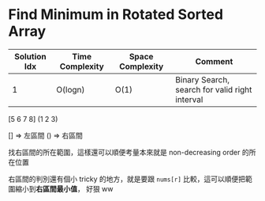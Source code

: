 # Find Minimum in Rotated Sorted Array

| Solution Idx | Time Complexity | Space Complexity | Comment                                        |
| ------------ | --------------- | ---------------- | ---------------------------------------------- |
| 1            | O(logn)         | O(1)             | Binary Search, search for valid right interval |

[5 6 7 8] (1 2 3)

[] => 左區間
() => 右區間

找右區間的所在範圍，這樣還可以順便考量本來就是 non-decreasing order 的所在位置

右區間的判別還有個小 tricky 的地方，就是要跟 `nums[r]` 比較，這可以順便把範圍縮小到**右區間最小值**，
好狠 ww
